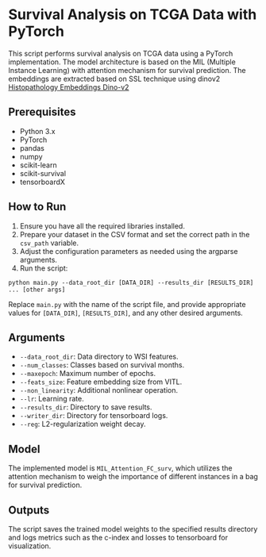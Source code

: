
# Survival Analysis on TCGA Data with PyTorch

This script performs survival analysis on TCGA data using a PyTorch implementation. The model architecture is based on the MIL (Multiple Instance Learning) with attention mechanism for survival prediction. The embeddings are extracted based on SSL technique using dinov2
[Histopathology Embeddings Dino-v2](https://github.com/datma-health/dinov2)

## Prerequisites

- Python 3.x
- PyTorch
- pandas
- numpy
- scikit-learn
- scikit-survival
- tensorboardX

## How to Run

1. Ensure you have all the required libraries installed.
2. Prepare your dataset in the CSV format and set the correct path in the `csv_path` variable.
3. Adjust the configuration parameters as needed using the argparse arguments.
4. Run the script:

```
python main.py --data_root_dir [DATA_DIR] --results_dir [RESULTS_DIR] ... [other args]
```

Replace `main.py` with the name of the script file, and provide appropriate values for `[DATA_DIR]`, `[RESULTS_DIR]`, and any other desired arguments.

## Arguments

- `--data_root_dir`: Data directory to WSI features.
- `--num_classes`: Classes based on survival months.
- `--maxepoch`: Maximum number of epochs.
- `--feats_size`: Feature embedding size from VITL.
- `--non_linearity`: Additional nonlinear operation.
- `--lr`: Learning rate.
- `--results_dir`: Directory to save results.
- `--writer_dir`: Directory for tensorboard logs.
- `--reg`: L2-regularization weight decay.

## Model

The implemented model is `MIL_Attention_FC_surv`, which utilizes the attention mechanism to weigh the importance of different instances in a bag for survival prediction.

## Outputs

The script saves the trained model weights to the specified results directory and logs metrics such as the c-index and losses to tensorboard for visualization.
